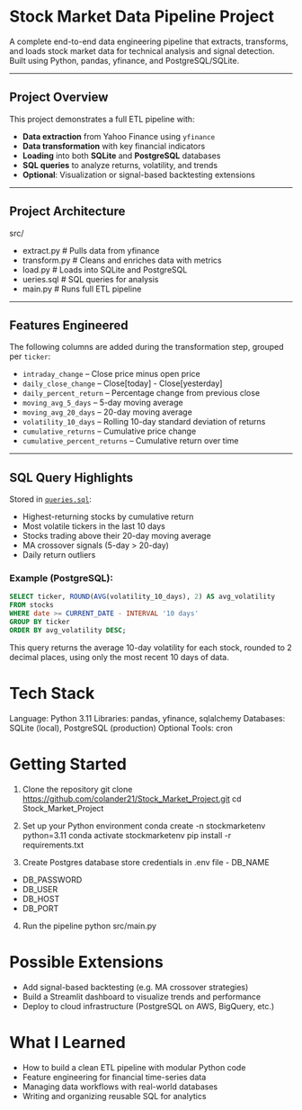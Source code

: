 # Stock Market Data Pipeline Project

A complete end-to-end data engineering pipeline that extracts, transforms, and loads stock market data for technical analysis and signal detection. Built using Python, pandas, yfinance, and PostgreSQL/SQLite.

---

## Project Overview

This project demonstrates a full ETL pipeline with:
- **Data extraction** from Yahoo Finance using `yfinance`
- **Data transformation** with key financial indicators
- **Loading** into both **SQLite** and **PostgreSQL** databases
- **SQL queries** to analyze returns, volatility, and trends
- **Optional**: Visualization or signal-based backtesting extensions

---

## Project Architecture

src/
- extract.py # Pulls data from yfinance
- transform.py # Cleans and enriches data with metrics
- load.py # Loads into SQLite and PostgreSQL
- ueries.sql # SQL queries for analysis
- main.py # Runs full ETL pipeline


---

## Features Engineered

The following columns are added during the transformation step, grouped per `ticker`:

- `intraday_change` – Close price minus open price
- `daily_close_change` – Close[today] - Close[yesterday]
- `daily_percent_return` – Percentage change from previous close
- `moving_avg_5_days` – 5-day moving average
- `moving_avg_20_days` – 20-day moving average
- `volatility_10_days` – Rolling 10-day standard deviation of returns
- `cumulative_returns` – Cumulative price change
- `cumulative_percent_returns` – Cumulative return over time

---

## SQL Query Highlights

Stored in [`queries.sql`](./queries.sql):

- Highest-returning stocks by cumulative return
- Most volatile tickers in the last 10 days
- Stocks trading above their 20-day moving average
- MA crossover signals (5-day > 20-day)
- Daily return outliers

### Example (PostgreSQL):
```sql
SELECT ticker, ROUND(AVG(volatility_10_days), 2) AS avg_volatility
FROM stocks
WHERE date >= CURRENT_DATE - INTERVAL '10 days'
GROUP BY ticker
ORDER BY avg_volatility DESC;
```
This query returns the average 10-day volatility for each stock, rounded to 2 decimal places, using only the most recent 10 days of data.


# Tech Stack
Language: Python 3.11
Libraries: pandas, yfinance, sqlalchemy
Databases: SQLite (local), PostgreSQL (production)
Optional Tools: cron

# Getting Started

1. Clone the repository
git clone https://github.com/colander21/Stock_Market_Project.git
cd Stock_Market_Project

2. Set up your Python environment
conda create -n stockmarketenv python=3.11
conda activate stockmarketenv
pip install -r requirements.txt

3. Create Postgres database
store credentials in .env file
  \- DB_NAME
  - DB_PASSWORD
  - DB_USER
  - DB_HOST
  - DB_PORT
  
4. Run the pipeline
python src/main.py

# Possible Extensions
- Add signal-based backtesting (e.g. MA crossover strategies)
- Build a Streamlit dashboard to visualize trends and performance
- Deploy to cloud infrastructure (PostgreSQL on AWS, BigQuery, etc.)


# What I Learned
- How to build a clean ETL pipeline with modular Python code
- Feature engineering for financial time-series data
- Managing data workflows with real-world databases
- Writing and organizing reusable SQL for analytics
